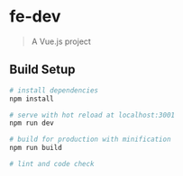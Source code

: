 # fe-dev

> A Vue.js project

## Build Setup

``` bash
# install dependencies
npm install

# serve with hot reload at localhost:3001
npm run dev

# build for production with minification
npm run build

# lint and code check
```
